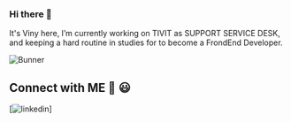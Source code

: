 ### Hi there 👋
It's Viny here, I’m currently working on TIVIT as SUPPORT SERVICE DESK, and keeping a hard routine in studies for to become a FrondEnd Developer.


![Bunner](https://cdn.dribbble.com/users/1059583/screenshots/4171367/coding-freak.gif)


## Connect with ME 👋 😃
[![linkedin](https://www.linkedin.com/in/vinicius-batista-815983137/)]
<!--
**Vbanety/Vbanety** is a ✨ _special_ ✨ repository because its `README.md` (this file) appears on your GitHub profile.

Here are some ideas to get you started:

- 🔭 I’m currently working on ...
- 🌱 I’m currently learning ...
- 👯 I’m looking to collaborate on ...
- 🤔 I’m looking for help with ...
- 💬 Ask me about ...
- 📫 How to reach me: ...
- 😄 Pronouns: ...
- ⚡ Fun fact: ...
-->
